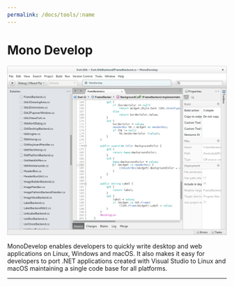 ```yaml
---
permalink: /docs/tools/:name
---
```

# Mono Develop

![GitHub Logo](../../assets/monodevelop.png)

MonoDevelop enables developers to quickly write desktop and web applications on Linux, Windows and macOS. It also makes it easy for developers to port .NET applications created with Visual Studio to Linux and macOS maintaining a single code base for all platforms.

***